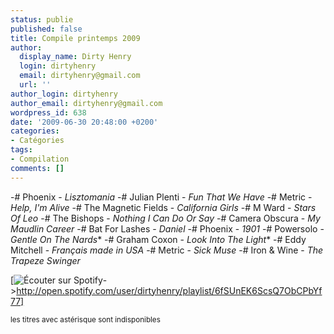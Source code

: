 ```yaml
---
status: publie
published: false
title: Compile printemps 2009
author:
  display_name: Dirty Henry
  login: dirtyhenry
  email: dirtyhenry@gmail.com
  url: ''
author_login: dirtyhenry
author_email: dirtyhenry@gmail.com
wordpress_id: 638
date: '2009-06-30 20:48:00 +0200'
categories:
- Catégories
tags:
- Compilation
comments: []
---
```

-# Phoenix - *Lisztomania*
-# Julian Plenti - *Fun That We Have*
-# Metric - *Help, I'm Alive*
-# The Magnetic Fields - *California Girls*
-# M Ward - *Stars Of Leo*
-# The Bishops - *Nothing I Can Do Or Say*
-# Camera Obscura - *My Maudlin Career*
-# Bat For Lashes - *Daniel*
-# Phoenix - *1901*
-# Powersolo - *Gentle On The Nards**
-# Graham Coxon - *Look Into The Light**
-# Eddy Mitchell - *Français made in USA*
-# Metric - *Sick Muse*
-# Iron & Wine - *The Trapeze Swinger*

[<img alt="Écouter sur Spotify" src="/squelettes/images/spotify-button.png" />->http://open.spotify.com/user/dirtyhenry/playlist/6fSUnEK6ScsQ7ObCPbYf77]

<small>les titres avec astérisque sont indisponibles</small>
